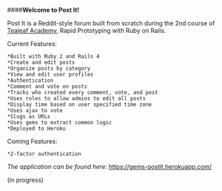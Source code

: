 ####**Welcome to Post It!**

Post It is a Reddit-style forum built from scratch during the 2nd course of [Tealeaf Academy](http://gotealeaf.com), Rapid Prototyping with Ruby on Rails.


Current Features:

    *Built with Ruby 2 and Rails 4
    *Create and edit posts
    *Organize posts by category
    *View and edit user profiles
    *Authentication
    *Comment and vote on posts
    *Tracks who created every comment, vote, and post
    *Uses roles to allow admins to edit all posts
    *Display time based on user specified time zone
    *Uses ajax to vote
    *Slugs as URLs
    *Uses gems to extract common logic
    *Deployed to Heroku

Coming Features:
   
    *2-factor authentication


_The application can be found here:_ https://gems-postit.herokuapp.com/

(in progress)